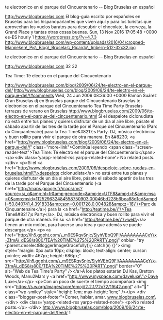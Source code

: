 te electronico en el parque del Cincuentenario -- Blog Bruselas en
español

http://www.blogbruselas.com El blog-guía escrito por españoles en
Bruselas para los hispanoparlantes que viven aquí y para los turistas
que aprovechan los vuelos baratos para descubrir el chocolate, la
cerveza, la Grand Place y tantas otras cosas buenas. Sun, 13 Nov 2016
17:05:48 +0000 es-ES hourly 1 https://wordpress.org/?v=4.7.3
http://www.blogbruselas.com/wp-content/uploads/2016/04/cropped-Manneken\_Pis\_Blog\_Bruselas\_Ricardo\_Imbern-512-32x32.jpg

te electronico en el parque del Cincuentenario -- Blog Bruselas en
español

http://www.blogbruselas.com 32 32

Tea Time: Té electro en el parque del Cincuentenario

http://www.blogbruselas.com/blog/2009/06/24/te-electro-en-el-parque-del/
http://www.blogbruselas.com/blog/2009/06/24/te-electro-en-el-parque-del/\#comments
Wed, 24 Jun 2009 08:36:00 +0000 Ramón Suárez Gran Bruselas dj en
Bruselas parque del Cincuentenario Bruselas te electronico en el parque
del Cincuentenario Tea Time Party Bruselas terrazas de verano en
Bruselas
http://www.blogbruselas.com/2009/06/te-electro-en-el-parque-del-cincuentenario.html
Si el despelote ciclonudista no está entre tus planes y quieres
disfrutar de un día al aire libre, pásate el sábado apartir de las tres
de la tarde por el Parque del Cincuentenario (Parc du Cinquantenaire)
para la Tea Time&\#8217;s Party. DJ, música electrónica y buen rollito
para vivir el parque de otra manera. En &\#8230; \<a
href=\"http://www.blogbruselas.com/blog/2009/06/24/te-electro-en-el-parque-del/\"
class=\"more-link\"\>Continúa leyendo \<span
class=\"screen-reader-text\"\>Tea Time: Té electro en el parque del
Cincuentenario\</span\>\</a\>\<div class=\'yarpp-related-rss
yarpp-related-none\'\> No related posts. \</div\> \<p\>Si el \<a
href=\"http://www.blogbruselas.com/2009/06/despelote-sobre-ruedas-en-bruselas.html\"\>despelote
ciclonudista\</a\> no está entre tus planes y quieres disfrutar de un
día al aire libre, pásate el sábado apartir de las tres de la tarde por
el Parque del Cincuentenario (\<a
href=\"http://maps.google.fr/maps/ms?source=s\_q&amp;hl=fr&amp;geocode=&amp;ie=UTF8&amp;t=h&amp;msa=0&amp;msid=112529632484558750903.00046bd228b6bea88d1cd&amp;ll=50.840741,4.391833&amp;spn=0.001728,0.004828&amp;z=18\"\>Parc
du Cinquantenaire\</a\>) para la \<a href=\"http://teatime.be/\"\>Tea
Time&\#8217;s Party\</a\>. DJ, música electrónica y buen rollito para
vivir el parque de otra manera. En su \<a
href=\"http://teatime.be/\"\>web\</a\> tienen un mix molón, para hacerse
una idea y que además se puede descargar.\</p\> \<p\>\<a
href=\"http://lh5.ggpht.com/\_m9ESRqvSnjc/SjyhVEbQ9FI/AAAAAAAACeY/x-ZfmA\_dES8/s800/TEA%20TIME%27S%20PARTY.png\"
onblur=\"try {parent.deselectBloggerImageGracefully();} catch(e)
{}\"\>\<img style=\"margin: 0px auto 10px; display: block; text-align:
center; cursor: pointer; width: 467px; height: 686px;\"
src=\"http://lh5.ggpht.com/\_m9ESRqvSnjc/SjyhVEbQ9FI/AAAAAAAACeY/x-ZfmA\_dES8/s800/TEA%20TIME%27S%20PARTY.png\"
border=\"0\" alt=\"Web de Tea Time\'s Party\" /\>\</a\>A los platos
estarán DJ Kas, Bretton Woods, Manu2Mars y \<a
href=\"http://www.myspace.com/daveluxe\"\>Dave Luxe\</a\>\</p\> \<p\>Con
un poco de suerte el tiempo acompañará \<img
src=\"https://s.w.org/images/core/emoji/2.2.1/72x72/1f642.png\"
alt=\"🙂\" class=\"wp-smiley\" style=\"height: 1em; max-height: 1em;\"
/\>\</p\> \<div class=\"blogger-post-footer\"\>Comer, hablar, amar.
www.blogbruselas.com\</div\> \<div class=\'yarpp-related-rss
yarpp-related-none\'\> \<p\>No related posts.\</p\> \</div\>
http://www.blogbruselas.com/blog/2009/06/24/te-electro-en-el-parque-del/feed/
1
